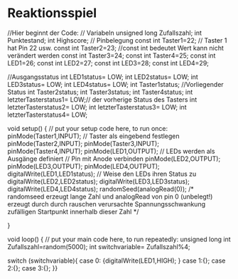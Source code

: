 # Reaktionsspiel
//Hier beginnt der Code:
// Variabeln
unsigned long Zufallszahl;
int Punktestand;
int Highscore;
// Pinbelegung
const int Taster1=22; // Taster 1 hat Pin 22 usw.
const int Taster2=23; //const int bedeutet Wert kann nicht verändert werden
const int Taster3=24;
const int Taster4=25;
const int LED1=26;
const int LED2=27;
const int LED3=28;
const int LED4=29;

//Ausgangsstatus
int LED1status= LOW;
int LED2status= LOW;
int LED3status= LOW;
int LED4status= LOW;
int Taster1status; //Vorliegender Status
int Taster2status;
int Taster3status;
int Taster4status;
int letzterTasterstatus1= LOW;// der vorherige Status des Tasters
int letzterTasterstatus2= LOW;
int letzterTasterstatus3= LOW;
int letzterTasterstatus4= LOW;


void setup() {
  // put your setup code here, to run once:
pinMode(Taster1,INPUT); // Taster als eingebend festlegen
pinMode(Taster2,INPUT); 
pinMode(Taster3,INPUT); 
pinMode(Taster4,INPUT);
pinMode(LED1,OUTPUT); // LEDs werden als Ausgänge definiert
                      // Pin mit Anode verbinden
pinMode(LED2,OUTPUT); 
pinMode(LED3,OUTPUT); 
pinMode(LED4,OUTPUT); 
digitalWrite(LED1,LED1status); // Weise den LEDs ihren Status zu
digitalWrite(LED2,LED2status);
digitalWrite(LED3,LED3status);
digitalWrite(LED4,LED4status);
randomSeed(analogRead(0)); /* randomseed erzeugt lange Zahl und
analogRead von pin 0 (unbelegt!) erzeugt durch durch rauschen 
verursachte Spannungsschwankung zufälligen Startpunkt innerhalb dieser Zahl */


}

void loop() {
  // put your main code here, to run repeatedly:
unsigned long int Zufallszahl=random(5000);
int switchvariable= Zufallszahl%4;

switch (switchvariable){
  case 0: {digitalWrite(LED1,HIGH);
}
case 1:{};
case 2:{};
case 3:{};
}}
